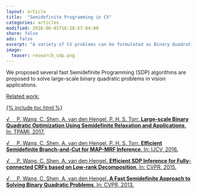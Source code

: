```yaml
---
layout: article
title:  "Semidefinite Programming in CV"
categories: articles
modified: 2016-06-01T16:28:57-04:00
share: false
ads: false
excerpt: "A variety of CV problems can be formulated as Binary Quadratic Problems (BQP), such as segmentation, image registration/matching and image denoising/restoration. We developed several fast and accurate BQP solvers based on semidefinite programming (SDP) relaxation. Details can be found in our publications in TPAMI, IJCV and CVPR. "
image:
  teaser: research_sdp.png
---
```

We proposed several fast Semidefinite Programming (SDP) algorithms are proposed to solve large-scale binary quadratic problems in vision applications.

<u>Related work:<u/>

{% include toc.html %}

&radic; &nbsp; &nbsp; P. Wang, C. Shen, A. van den Hengel, P. H. S. Torr. **Large-scale Binary Quadratic Optimization Using Semidefinite Relaxation and Applications**. In: TPAMI, 2017.

&radic; &nbsp; &nbsp; P. Wang, C. Shen, A. van den Hengel, P. H. S. Torr. **Efficient Semidefinite Branch-and-Cut for MAP-MRF Inference**. In: IJCV, 2016.

&radic; &nbsp; &nbsp; P. Wang, C. Shen, A. van den Hengel. **Efficient SDP Inference for Fully-connected CRFs based on Low-rank Decomposition**. In: CVPR, 2015.

&radic; &nbsp; &nbsp; P. Wang, C. Shen, A. van den Hengel. **A Fast Semidefinite Approach to Solving Binary Quadratic Problems**. In: CVPR, 2013.